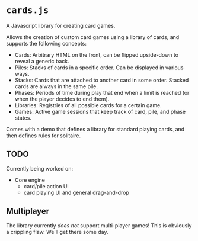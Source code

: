 # `cards.js`

A Javascript library for creating card games.

Allows the creation of custom card games using a library of cards, and
supports the following concepts:

- Cards: Arbitrary HTML on the front, can be flipped upside-down to reveal
  a generic back.
- Piles: Stacks of cards in a specific order. Can be displayed in various
  ways.
- Stacks: Cards that are attached to another card in some order. Stacked
  cards are always in the same pile.
- Phases: Periods of time during play that end when a limit is reached
  (or when the player decides to end them).
- Libraries: Registries of all possible cards for a certain game.
- Games: Active game sessions that keep track of card, pile, and phase states.

Comes with a demo that defines a library for standard playing cards, and
then defines rules for solitaire.

## TODO

Currently being worked on:

- Core engine
    * card/pile action UI
    * card playing UI and general drag-and-drop

## Multiplayer

The library currently *does not* support multi-player games! This is
obviously a crippling flaw. We'll get there some day.
